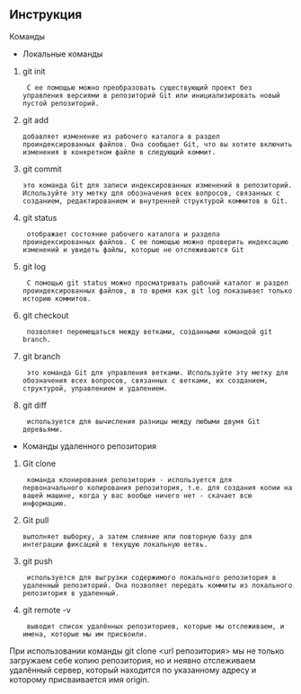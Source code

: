 ## Инструкция

Команды

* Локальные команды

1. git init

        С ее помощью можно преобразовать существующий проект без управления версиями в репозиторий Git или инициализировать новый пустой репозиторий.

2. git add

       добавляет изменение из рабочего каталога в раздел проиндексированных файлов. Она сообщает Git, что вы хотите включить изменения в конкретном файле в следующий коммит.  

3. git commit

       это команда Git для записи индексированных изменений в репозиторий. Используйте эту метку для обозначения всех вопросов, связанных с созданием, редактированием и внутренней структурой коммитов в Git.

4. git status

        отображает состояние рабочего каталога и раздела проиндексированных файлов. С ее помощью можно проверить индексацию изменений и увидеть файлы, которые не отслеживаются Git

5. git log

        С помощью git status можно просматривать рабочий каталог и раздел проиндексированных файлов, в то время как git log показывает только историю коммитов.


6. git checkout 

        позволяет перемещаться между ветками, созданными командой git branch.

7. git branch

        это команда Git для управления ветками. Используйте эту метку для обозначения всех вопросов, связанных с ветками, их созданием, структурой, управлением и удалением.

8. git diff

        используется для вычисления разницы между любыми двумя Git деревьями.


* Команды удаленного репозитория

1. Git clone

        команда клонирования репозитория - используется для первоначального копирования репозитория, т.е. для создания копии на вашей машине, когда у вас вообще ничего нет - скачает всю информацию.

 2. Git pull

        выполняет выборку, а затем слияние или повторную базу для интеграции фиксаций в текущую локальную ветвь. 

3. git push

        используется для выгрузки содержимого локального репозитория в удаленный репозиторий. Она позволяет передать коммиты из локального репозитория в удаленный.

4. git remote -v 

        выводит список удалённых репозиториев, которые мы отслеживаем, и имена, которые мы им присвоили.
При использовании команды git clone <url репозитория> мы не только загружаем себе копию репозитория, но и неявно отслеживаем удалённый сервер, который находится по указанному адресу и которому присваивается имя origin.